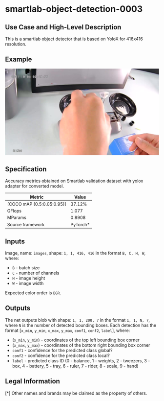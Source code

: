 # smartlab-object-detection-0003

## Use Case and High-Level Description

This is a smartlab object detector that is based on YoloX for 416x416 resolution.

## Example

![](./assets/frame0001.jpg)

## Specification

Accuracy metrics obtained on Smartlab validation dataset with yolox adapter for converted model.

| Metric                          | Value                                     |
|---------------------------------|-------------------------------------------|
| [COCO mAP (0.5:0.05:0.95)]      | 37.12%                                    |
| GFlops                          | 1.077                                     |
| MParams                         | 0.8908                                    |
| Source framework                | PyTorch\*                                 |

## Inputs

Image, name: `images`, shape: `1, 1, 416, 416` in the format `B, C, H, W`, where:

- `B` - batch size
- `C` - number of channels
- `H` - image height
- `W` - image width

Expected color order is `BGR`.

## Outputs

The net outputs blob with shape: `1, 1, 200, 7` in the format `1, 1, N, 7`, where `N` is the number of detected
bounding boxes. Each detection has the format [`x_min`, `y_min`, `x_max`, `y_max`, `conf1`, `conf2`, `label`], where:

- (`x_min`, `y_min`) - coordinates of the top left bounding box corner
- (`x_max`, `y_max`) - coordinates of the bottom right bounding box corner
- `conf1` - confidence for the predicted class global?
- `conf2` - confidence for the predicted class local?
- `label` - predicted class ID (0 - balance, 1 - weights, 2 - tweezers, 3 - box, 4 - battery, 5 - tray, 6 - ruler, 7 - rider, 8 - scale, 9 - hand)


## Legal Information

[*] Other names and brands may be claimed as the property of others.
